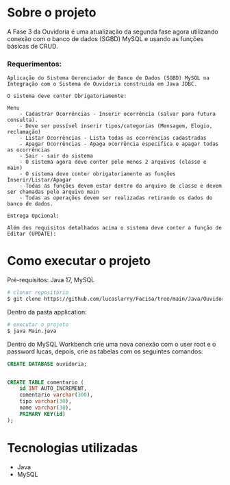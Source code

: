 # Sobre o projeto

A Fase 3 da Ouvidoria é uma atualização da segunda fase agora utilizando conexão com o banco de dados (SGBD) MySQL e usando as funções básicas de CRUD.


### Requerimentos:

    Aplicação do Sistema Gerenciador de Banco de Dados (SGBD) MySQL na Integração com o Sistema de Ouvidoria construida em Java JDBC.

    O sistema deve conter Obrigatoriamente:

    Menu
        - Cadastrar Ocorrências - Inserir ocorrência (salvar para futura consulta). 
        - Deve ser possível inserir tipos/categorias (Mensagem, Elogio, reclamação)
        - Listar Ocorrências - Lista todas as ocorrências cadastradas
        - Apagar Ocorrências - Apaga ocorrência especifica e apagar todas as ocorrências
        - Sair - sair do sistema
        - O sistema agora deve conter pelo menos 2 arquivos (classe e main)
        - O sistema deve conter obrigatoriamente as funções Inserir/Listar/Apagar
        - Todas as funções devem estar dentro do arquivo de classe e devem ser chamadas pelo arquivo main
        - Todas as operações devem ser realizadas retirando os dados do banco de dados.

    Entrega Opcional:

    Além dos requisitos detalhados acima o sistema deve conter a função de Editar (UPDATE):   


# Como executar o projeto
Pré-requisitos: Java 17, MySQL

```bash
# clonar repositório
$ git clone https://github.com/lucaslarry/Facisa/tree/main/Java/OuvidoriaBasico_fase3
```
Dentro da pasta application:
```bash
# executar o projeto
$ java Main.java
```
Dentro do MySQL Workbench crie uma nova conexão com o user root e o password lucas, depois, crie as tabelas com os seguintes comandos:
```sql
CREATE DATABASE ouvidoria;


CREATE TABLE comentario (
    id INT AUTO_INCREMENT,
    comentario varchar(300),
    tipo varchar(30),
    nome varchar(30),
    PRIMARY KEY(id)
);
```

# Tecnologias utilizadas
- Java
- MySQL

